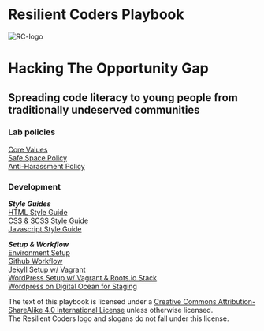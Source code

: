 # Resilient Coders Playbook  
![RC-logo](img/rc-logo.png)
# Hacking The Opportunity Gap
## Spreading code literacy to young people from traditionally undeserved communities

### Lab policies
[Core Values](core-values.md)  
[Safe Space Policy](safe-space.md)  
[Anti-Harassment Policy](harassment.md)

### Development

***Style Guides***  
[HTML Style Guide](html-style.md)  
[CSS & SCSS Style Guide](css-style.md)  
[Javascript Style Guide](js-style.md)  

***Setup & Workflow***  
[Environment Setup](environment-setup.md)  
[Github Workflow](github.md)  
[Jekyll Setup w/ Vagrant](jekyll.md)  
[WordPress Setup w/ Vagrant & Roots.io Stack](wp.md)    
[Wordpress on Digital Ocean for Staging](digital-ocean-wp-staging.md)


The text of this playbook is licensed under a [Creative Commons Attribution-ShareAlike 4.0 International License](http://creativecommons.org/licenses/by-sa/4.0/) unless otherwise licensed.  
The Resilient Coders logo and slogans do not fall under this license.
